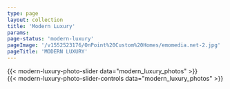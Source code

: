 ```yaml
---
type: page
layout: collection
title: 'Modern Luxury'
params:
page-status: 'modern-luxury'
pageImage: '/v1552523176/OnPoint%20Custom%20Homes/emomedia.net-2.jpg'
pageTitle: 'MODERN LUXURY'
---
```


<div class="bg-grey-lighter w-full py-5 mb-5 big-slide-collection">
    <div class='slider slider-collection'>
{{< modern-luxury-photo-slider data="modern_luxury_photos" >}}
    </div>
</div>

<div class="flex flex-wrap w-full">
    <div class='slider-controls flex flex-wrap w-full items-center z-50'>
        {{< modern-luxury-photo-slider-controls data="modern_luxury_photos" >}}
    </div>
</div>